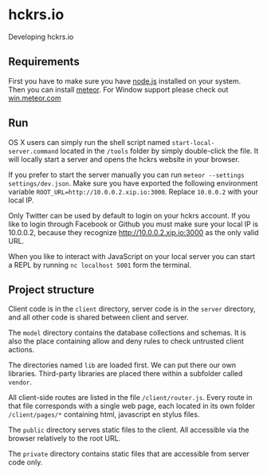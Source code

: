 hckrs.io
=========
Developing hckrs.io


Requirements
------------
First you have to make sure you have [node.js] installed on your system.
Then you can install [meteor]. For Window support please check out [win.meteor.com]

Run
---
OS X users can simply run the shell script named ``start-local-server.command`` located in the `/tools` folder by simply double-click the file. It will locally start a server and opens the hckrs website in your browser.

If you prefer to start the server manually you can run ``meteor --settings settings/dev.json``. Make sure you have exported the following environment variable `ROOT_URL=http://10.0.0.2.xip.io:3000`. Replace `10.0.0.2` with your local IP.

Only Twitter can be used by default to login on your hckrs account. If you like to login through Facebook or Github you must make sure your local IP is 10.0.0.2, because they recognize http://10.0.0.2.xip.io:3000 as the only valid URL.

When you like to interact with JavaScript on your local server you can start a REPL by running `nc localhost 5001` form the terminal.


Project structure
-----------------
Client code is in the `client` directory, server code is in the `server` directory, and all other code is shared between client and server.

The `model` directory contains the database collections and schemas. It is also the place containing allow and deny rules to check untrusted client actions.

The directories named `lib` are loaded first. We can put there our own libraries. Third-party libraries are placed there within a subfolder called `vendor`.

All client-side routes are listed in the file `/client/router.js`. Every route in that file corresponds with a single web page, each located in its own folder `/client/pages/*` containing html, javascript en stylus files.

The `public` directory serves static files to the client. All accessible via the browser relatively to the root URL.

The `private` directory contains static files that are accessible from server code only.


[node.js]:http://nodejs.org/download/
[meteor]:http://docs.meteor.com/#quickstart
[meteorite]:https://github.com/oortcloud/meteorite/
[win.meteor.com]:http://win.meteor.com

